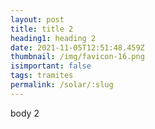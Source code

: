 ```yaml
---
layout: post
title: title 2
heading1: heading 2
date: 2021-11-05T12:51:48.459Z
thumbnail: /img/favicon-16.png
isimportant: false
tags: tramites
permalink: /solar/:slug
---
```

body 2